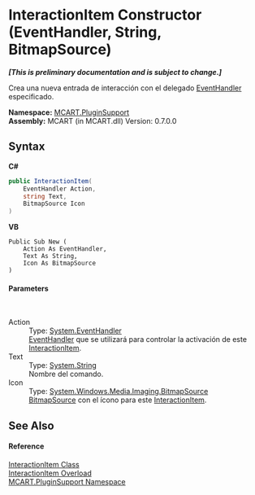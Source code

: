 # InteractionItem Constructor (EventHandler, String, BitmapSource)
 _**\[This is preliminary documentation and is subject to change.\]**_

Crea una nueva entrada de interacción con el delegado <a href="http://msdn2.microsoft.com/es-es/library/xhb70ccc" target="_blank">EventHandler</a> especificado.

**Namespace:**&nbsp;<a href="4abc7841-aae2-1ecc-94fa-a3d251746bda">MCART.PluginSupport</a><br />**Assembly:**&nbsp;MCART (in MCART.dll) Version: 0.7.0.0

## Syntax

**C#**<br />
``` C#
public InteractionItem(
	EventHandler Action,
	string Text,
	BitmapSource Icon
)
```

**VB**<br />
``` VB
Public Sub New ( 
	Action As EventHandler,
	Text As String,
	Icon As BitmapSource
)
```


#### Parameters
&nbsp;<dl><dt>Action</dt><dd>Type: <a href="http://msdn2.microsoft.com/es-es/library/xhb70ccc" target="_blank">System.EventHandler</a><br /><a href="http://msdn2.microsoft.com/es-es/library/xhb70ccc" target="_blank">EventHandler</a> que se utilizará para controlar la activación de este <a href="ed917822-10d2-6d76-5a74-d2ab1af39554">InteractionItem</a>.</dd><dt>Text</dt><dd>Type: <a href="http://msdn2.microsoft.com/es-es/library/s1wwdcbf" target="_blank">System.String</a><br />Nombre del comando.</dd><dt>Icon</dt><dd>Type: <a href="http://msdn2.microsoft.com/es-es/library/ms653387" target="_blank">System.Windows.Media.Imaging.BitmapSource</a><br /><a href="http://msdn2.microsoft.com/es-es/library/ms653387" target="_blank">BitmapSource</a> con el ícono para este <a href="ed917822-10d2-6d76-5a74-d2ab1af39554">InteractionItem</a>.</dd></dl>

## See Also


#### Reference
<a href="ed917822-10d2-6d76-5a74-d2ab1af39554">InteractionItem Class</a><br /><a href="d1bdbf6c-dafa-98c4-d813-e0fdd83a4e16">InteractionItem Overload</a><br /><a href="4abc7841-aae2-1ecc-94fa-a3d251746bda">MCART.PluginSupport Namespace</a><br />